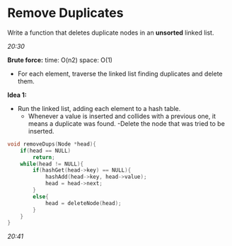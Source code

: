 # Remove Duplicates

Write a function that deletes duplicate nodes in an **unsorted** linked list.

*20:30*

**Brute force:** time: O(n2) space: O(1)
- For each element, traverse the linked list finding duplicates and delete them. 

**Idea 1:** 
- Run the linked list, adding each element to a hash table.
    - Whenever a value is inserted and collides with a previous one, it means a duplicate was found. 
    -Delete the node that was tried to be inserted.

````c
void removeDups(Node *head){
    if(head == NULL)
        return;
    while(head != NULL){
        if(hashGet(head->key) == NULL){
            hashAdd(head->key, head->value);
            head = head->next;
        } 
        else{
            head = deleteNode(head);
        }
    }
}
````
*20:41*
